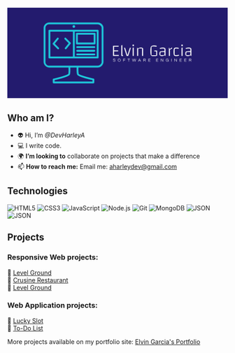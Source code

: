 ![cover](cover.png)


## Who am I?
- :alien: Hi, I’m <em>@DevHarleyA</em>
- :computer: I write code.
- :earth_africa: <strong>I’m looking to</strong> collaborate on projects that make a difference
- 📫 <strong>How to reach me:</strong> Email me: aharleydev@gmail.com

## Technologies
![HTML5](https://img.shields.io/badge/HTML5-E34F26?style=for-the-badge&logo=HTML5&logoColor=white)
![CSS3](https://img.shields.io/badge/CSS3-1572B6?style=for-the-badge&logo=CSS3&logoColor=white)
![JavaScript](https://img.shields.io/badge/JavaScript-F7DF1E?style=for-the-badge&logo=JavaScript&logoColor=white)
![Node.js](https://img.shields.io/badge/Node.js-339933?style=for-the-badge&logo=Node.js&logoColor=white)
![Git](https://img.shields.io/badge/Git-F05032?style=for-the-badge&logo=Git&logoColor=white)
![MongoDB](https://img.shields.io/badge/MongoDB-47A248?style=for-the-badge&logo=MongoDB&logoColor=white)
![JSON](https://img.shields.io/badge/JSON-000000?style=for-the-badge&logo=JSON&logoColor=white)
![JSON](https://img.shields.io/badge/-Java-yellow?style=for-the-badge&logo=Java&logoColor=white)
<!-- ![React](https://img.shields.io/badge/React-61DAFB?style=for-the-badge&logo=React&logoColor=white) -->

## Projects
### Responsive Web projects:
:panda_face: [Level Ground](https://jwlinitiative.netlify.app/)</br>
:panda_face: [Crusine Restaurant](https://cusinerestaurant.netlify.app/)</br>
:panda_face: [Level Ground](https://level-ground-mockup.netlify.app/)</br>

### Web Application projects:
:panda_face: [Lucky Slot](https://slot-machinegame.netlify.app/)</br>
:panda_face: [To-Do List](https://todo-list-organizer.netlify.app/)</br>


More projects available on my portfolio site: [Elvin Garcia's Portfolio](https://elvingarcia.netlify.app/)
